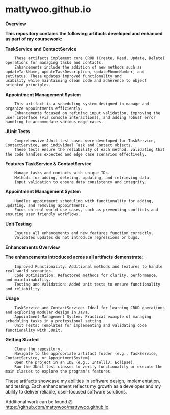 # mattywoo.github.io
**Overview**

**This repository contains the following artifacts developed and enhanced as part of my coursework:**

**TaskService and ContactService**

        These artifacts implement core CRUD (Create, Read, Update, Delete) operations for managing tasks and contacts.
        Enhancements include the addition of new methods such as updateTaskName, updateTaskDescription, updatePhoneNumber, and setStatus. These updates improved functionality and               usability while maintaining clean code and adherence to object oriented principles.

**Appointment Management System**

        This artifact is a scheduling system designed to manage and organize appointments efficiently.
        Enhancements focused on refining input validation, improving the user interface (via console interactions), and adding robust error handling to accommodate various edge cases.

**JUnit Tests**

        Comprehensive JUnit test cases were developed for TaskService, ContactService, and individual Task and Contact objects.
        These tests ensure the reliability of each method, validating that the code handles expected and edge case scenarios effectively.

**Features
TaskService & ContactService**

        Manage tasks and contacts with unique IDs.
        Methods for adding, deleting, updating, and retrieving data.
        Input validation to ensure data consistency and integrity.

**Appointment Management System**

        Handles appointment scheduling with functionality for adding, updating, and removing appointments.
        Focus on real world use cases, such as preventing conflicts and ensuring user friendly workflows.

**Unit Testing**

        Ensures all enhancements and new features function correctly.
        Validates updates do not introduce regressions or bugs.

**Enhancements Overview**

**The enhancements introduced across all artifacts demonstrate:**

        Improved Functionality: Additional methods and features to handle real world scenarios.
        Code Optimization: Refactored methods for clarity, performance, and maintainability.
        Testing and Validation: Added unit tests to ensure functionality and reliability.

**Usage**

        TaskService and ContactService: Ideal for learning CRUD operations and exploring modular design in Java.
        Appointment Management System: Practical example of managing scheduling tasks in a professional setting.
        Unit Tests: Templates for implementing and validating code functionality with JUnit.

**Getting Started**

        Clone the repository.
        Navigate to the appropriate artifact folder (e.g., TaskService, ContactService, or AppointmentSystem).
        Open the project in an IDE (e.g., IntelliJ, Eclipse).
        Run the JUnit test classes to verify functionality or execute the main classes to explore the program's features.

These artifacts showcase my abilities in software design, implementation, and testing. Each enhancement reflects my growth as a developer and my ability to deliver reliable, user-focused software solutions.

Additional work can be found @ https://github.com/mattywoo/mattywoo.github.io
